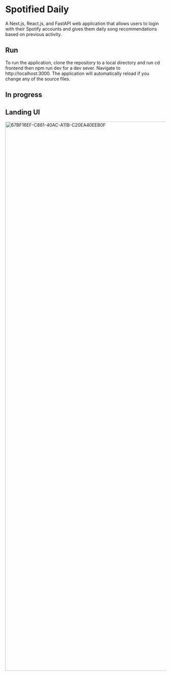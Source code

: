 # Spotified Daily

A Next.js, React.js, and FastAPI web application that allows users to login with their Spotify accounts and gives them daily song recommendations based on previous activity.

## Run

To run the application, clone the repository to a local directory and run cd frontend then npm run dev for a dev sever. Navigate to http://localhost:3000. The application will automatically reload if you change any of the source files.

## In progress

## Landing UI

<img width="1726" alt="67BF16EF-C881-40AC-A11B-C20EA40EEB0F" src="https://user-images.githubusercontent.com/93564797/197289248-f9fe16b1-a671-4c03-a483-0c5f732f328e.png">
